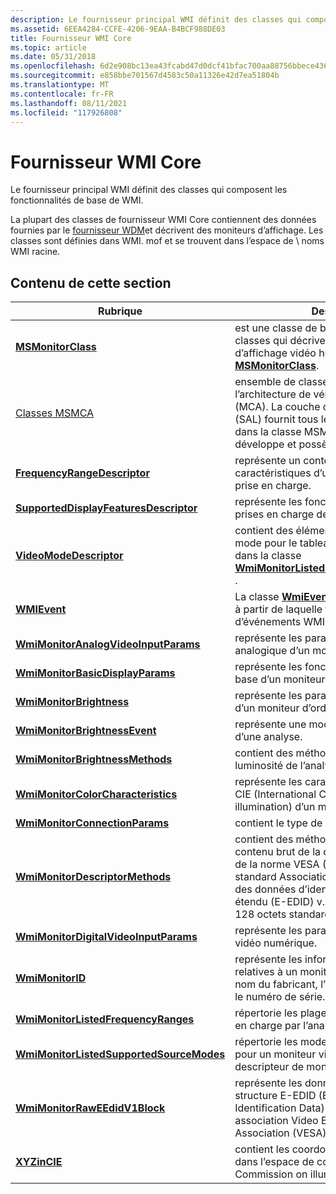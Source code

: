 ```yaml
---
description: Le fournisseur principal WMI définit des classes qui composent les fonctionnalités de base de WMI.
ms.assetid: 6EEA4284-CCFE-4206-9EAA-B4BCF988DE03
title: Fournisseur WMI Core
ms.topic: article
ms.date: 05/31/2018
ms.openlocfilehash: 6d2e908bc13ea43fcabd47d0dcf41bfac700aa88756bbece436f565f03888414
ms.sourcegitcommit: e858bbe701567d4583c50a11326e42d7ea51804b
ms.translationtype: MT
ms.contentlocale: fr-FR
ms.lasthandoff: 08/11/2021
ms.locfileid: "117926808"
---
```

# <a name="wmi-core-provider"></a>Fournisseur WMI Core

Le fournisseur principal WMI définit des classes qui composent les fonctionnalités de base de WMI.

La plupart des classes de fournisseur WMI Core contiennent des données fournies par le [fournisseur WDM](wdm-provider.md)et décrivent des moniteurs d’affichage. Les classes sont définies dans WMI. mof et se trouvent dans l’espace de \\ noms WMI racine.

## <a name="in-this-section"></a>Contenu de cette section



| Rubrique                                                                                           | Description                                                                                                                                                                                                                    |
|-------------------------------------------------------------------------------------------------|--------------------------------------------------------------------------------------------------------------------------------------------------------------------------------------------------------------------------------|
| [**MSMonitorClass**](msmonitorclass.md)<br/>                                             | est une classe de base WMI abstraite. Les classes qui décrivent les moniteurs d’affichage vidéo héritent de cette [**MSMonitorClass**](msmonitorclass.md).<br/>                                                                         |
| [Classes MSMCA](msmca-classes.md)<br/>                                                   | ensemble de classes WMI qui exposent l’architecture de vérification automatique (MCA). La couche d’abstraction système (SAL) fournit tous les événements signalés dans la classe MSMCA. Intel Corporation développe et possède l’MCA.<br/>         |
| [**FrequencyRangeDescriptor**](frequencyrangedescriptor.md)<br/>                         | représente un conteneur pour les caractéristiques d’une plage de fréquences prise en charge.<br/>                                                                                                                                          |
| [**SupportedDisplayFeaturesDescriptor**](supporteddisplayfeaturesdescriptor.md)<br/>     | représente les fonctionnalités d’affichage prises en charge de l’analyse.<br/>                                                                                                                                                           |
| [**VideoModeDescriptor**](videomodedescriptor.md)<br/>                                   | contient des éléments de descripteur de mode pour le tableau **MonitorSourceModes** dans la classe [**WmiMonitorListedSupportedSourceModes**](wmimonitorlistedsupportedsourcemodes.md) .<br/>                                           |
| [**WMIEvent**](wmievent.md)<br/>                                                         | La classe [**WmiEvent**](wmievent.md) est une classe de base à partir de laquelle toutes les classes d’événements WMI sont dérivées.<br/>                                                                                                                |
| [**WmiMonitorAnalogVideoInputParams**](wmimonitoranalogvideoinputparams.md)<br/>         | représente les paramètres d’entrée de vidéo analogique d’un moniteur d’ordinateur.<br/>                                                                                                                                                 |
| [**WmiMonitorBasicDisplayParams**](wmimonitorbasicdisplayparams.md)<br/>                 | représente les fonctionnalités d’affichage de base d’un moniteur d’ordinateur.<br/>                                                                                                                                                        |
| [**WmiMonitorBrightness**](wmimonitorbrightness.md)<br/>                                 | représente les paramètres de luminosité d’un moniteur d’ordinateur.<br/>                                                                                                                                                         |
| [**WmiMonitorBrightnessEvent**](wmimonitorbrightnessevent.md)<br/>                       | représente une modification de la luminosité d’une analyse.<br/>                                                                                                                                                                 |
| [**WmiMonitorBrightnessMethods**](wmimonitorbrightnessmethods.md)<br/>                   | contient des méthodes qui gèrent la luminosité de l’analyse.<br/>                                                                                                                                                                    |
| [**WmiMonitorColorCharacteristics**](wmimonitorcolorcharacteristics.md)<br/>             | représente les caractéristiques de couleur CIE (International Commission on illumination) d’un moniteur d’ordinateur.<br/>                                                                                                          |
| [**WmiMonitorConnectionParams**](wmimonitorconnectionparams.md)<br/>                     | contient le type de connexion du moniteur.<br/>                                                                                                                                                                        |
| [**WmiMonitorDescriptorMethods**](wmimonitordescriptormethods.md)<br/>                   | contient des méthodes qui obtiennent le contenu brut de la définition d’entrée vidéo de la norme VESA (Video Electronics standard Association) (E-EDID) améliorée des données d’identification d’affichage étendu (E-EDID) v. 1. x blocs de données 128 octets standard.<br/> |
| [**WmiMonitorDigitalVideoInputParams**](wmimonitordigitalvideoinputparams.md)<br/>       | représente les paramètres d’entrée de la vidéo numérique.<br/>                                                                                                                                                                      |
| [**WmiMonitorID**](wmimonitorid.md)<br/>                                                 | représente les informations d’identification relatives à un moniteur vidéo, telles que le nom du fabricant, l’année de fabrication ou le numéro de série.<br/>                                                                                     |
| [**WmiMonitorListedFrequencyRanges**](wmimonitorlistedfrequencyranges.md)<br/>           | répertorie les plages de fréquences prises en charge par l’analyse.<br/>                                                                                                                                                                |
| [**WmiMonitorListedSupportedSourceModes**](wmimonitorlistedsupportedsourcemodes.md)<br/> | répertorie les modes source pris en charge pour un moniteur vidéo dans son descripteur de moniteur, le cas échéant.<br/>                                                                                                                       |
| [**WmiMonitorRawEEdidV1Block**](wmimonitorraweedidv1block.md)<br/>                       | représente les données brutes d’une structure E-EDID (Extended Display Identification Data) améliorée d’une association Video Electronics standard Association (VESA).<br/>                                                                      |
| [**XYZinCIE**](xyzincie.md)<br/>                                                         | contient les coordonnées de l’affichage dans l’espace de couleurs CIE (International Commission on illumination) XYZ.<br/>                                                                                                      |



 

 

 




